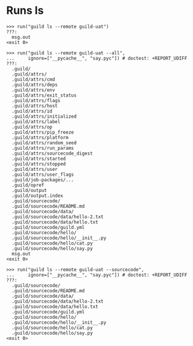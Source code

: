 # Runs ls

    >>> run("guild ls --remote guild-uat")
    ???:
      msg.out
    <exit 0>

    >>> run("guild ls --remote guild-uat --all",
    ...     ignore=["__pycache__", "say.pyc"]) # doctest: +REPORT_UDIFF
    ???:
      .guild/
      .guild/attrs/
      .guild/attrs/cmd
      .guild/attrs/deps
      .guild/attrs/env
      .guild/attrs/exit_status
      .guild/attrs/flags
      .guild/attrs/host
      .guild/attrs/id
      .guild/attrs/initialized
      .guild/attrs/label
      .guild/attrs/op
      .guild/attrs/pip_freeze
      .guild/attrs/platform
      .guild/attrs/random_seed
      .guild/attrs/run_params
      .guild/attrs/sourcecode_digest
      .guild/attrs/started
      .guild/attrs/stopped
      .guild/attrs/user
      .guild/attrs/user_flags
      .guild/job-packages/...
      .guild/opref
      .guild/output
      .guild/output.index
      .guild/sourcecode/
      .guild/sourcecode/README.md
      .guild/sourcecode/data/
      .guild/sourcecode/data/hello-2.txt
      .guild/sourcecode/data/hello.txt
      .guild/sourcecode/guild.yml
      .guild/sourcecode/hello/
      .guild/sourcecode/hello/__init__.py
      .guild/sourcecode/hello/cat.py
      .guild/sourcecode/hello/say.py
      msg.out
    <exit 0>

    >>> run("guild ls --remote guild-uat --sourcecode",
    ...     ignore=["__pycache__", "say.pyc"]) # doctest: +REPORT_UDIFF
    ???:
      .guild/sourcecode/
      .guild/sourcecode/README.md
      .guild/sourcecode/data/
      .guild/sourcecode/data/hello-2.txt
      .guild/sourcecode/data/hello.txt
      .guild/sourcecode/guild.yml
      .guild/sourcecode/hello/
      .guild/sourcecode/hello/__init__.py
      .guild/sourcecode/hello/cat.py
      .guild/sourcecode/hello/say.py
    <exit 0>
